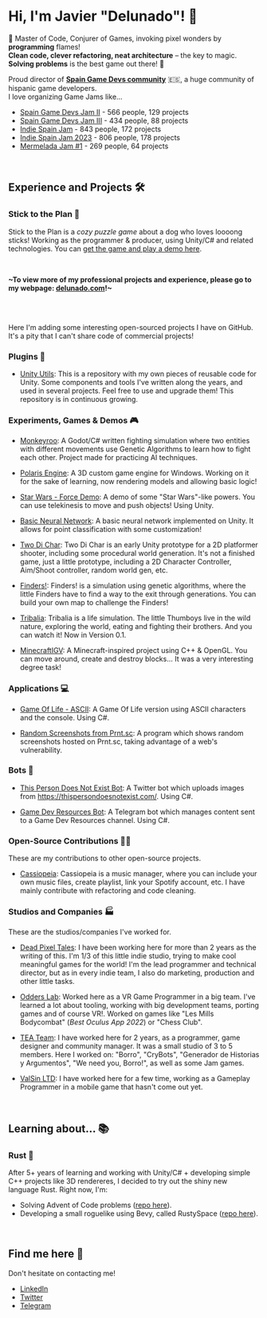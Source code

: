 # Hi, I'm Javier "Delunado"! 👋

🧙 Master of Code, Conjurer of Games, invoking pixel wonders by **programming** flames! <br>
**Clean code, clever refactoring, neat architecture** – the key to magic. <br>
**Solving problems** is the best game out there! 🧙 <br>

Proud director of **[Spain Game Devs community](https://twitter.com/spaingamedevs)** 🇪🇸, a huge community of hispanic game developers.
<br> I love organizing Game Jams like...

- [Spain Game Devs Jam II](https://itch.io/jam/spain-game-devs-jam-ii) - 566 people, 129 projects
- [Spain Game Devs Jam III](https://itch.io/jam/spain-game-devs-jam-iii) - 434 people, 88 projects
- [Indie Spain Jam](https://itch.io/jam/indie-spain-jam) - 843 people, 172 projects
- [Indie Spain Jam 2023](https://itch.io/jam/indie-spain-jam-23) - 806 people, 178 projects
- [Mermelada Jam #1](https://itch.io/jam/mermelada-jam) - 269 people, 64 projects

<br>

## Experience and Projects 🛠️

### Stick to the Plan 🐶

Stick to the Plan is a _cozy puzzle game_ about a dog who loves loooong sticks! Working as the programmer & producer, using Unity/C# and related technologies. You can [get the game and play a demo here](https://store.steampowered.com/app/2334280/Stick_to_the_Plan/).

<br>

**\~To view more of my professional projects and experience, please go to my webpage: [delunado.com](https://delunado.com)!\~**

<br> <br>

Here I'm adding some interesting open-sourced projects I have on GitHub. It's a pity that I can't share code of commercial projects!

### Plugins 🔌

- [Unity Utils](https://github.com/Delunado/Unity-Utils): This is a repository with my own pieces of reusable code for Unity. Some components and tools I've written along the years, and used in several projects. Feel free to use and upgrade them! This repository is in continuous growing.

### Experiments, Games & Demos 🎮

- [Monkeyroo](https://github.com/Delunado/Evolutionary-Fighting): A Godot/C# written fighting simulation where two entities with different movements use Genetic Algorithms to learn how to fight each other. Project made for practicing AI techniques. 

- [Polaris Engine](https://github.com/Delunado/PolarisEngine): A 3D custom game engine for Windows. Working on it for the sake of learning, now rendering models and allowing basic logic! 

- [Star Wars - Force Demo](https://github.com/Delunado/Star-Wars-Force-Demo): A demo of some "Star Wars"-like powers. You can use telekinesis to move and push objects! Using Unity.

- [Basic Neural Network](https://github.com/Delunado/NeuralNetworkBasics): A basic neural network implemented on Unity. It allows for point classification with some customization!

- [Two Di Char](https://github.com/Delunado/TwoDiChar): Two Di Char is an early Unity prototype for a 2D platformer shooter, including some procedural world generation. It's not a finished game, just a little prototype, including a 2D Character Controller, Aim/Shoot controller, random world gen, etc.

- [Finders!](https://github.com/Delunado/Finders): Finders! is a simulation using genetic algorithms, where the little Finders have to find a way to the exit through generations. You can build your own map to challenge the Finders!

- [Tribalia](https://delunado.itch.io/tribalia): Tribalia is a life simulation. The little Thumboys live in the wild nature, exploring the world, eating and fighting their brothers. And you can watch it! Now in Version 0.1.

- [MinecraftIGV](https://github.com/Delunado/MinecraftIGV): A Minecraft-inspired project using C++ & OpenGL. You can move around, create and destroy blocks... It was a very interesting degree task!

### Applications 💻

- [Game Of Life - ASCII](https://github.com/Delunado/GameOfLifeAscii): A Game Of Life version using ASCII characters and the console. Using C#.

- [Random Screenshots from Prnt.sc](https://github.com/Delunado/RandomScreenshotPrnt): A program which shows random screenshots hosted on Prnt.sc, taking advantage of a web's vulnerability.

### Bots 🤖

- [This Person Does Not Exist Bot](https://github.com/Delunado/ThisPersonDoesNotExistBot): A Twitter bot which uploads images from https://thispersondoesnotexist.com/. Using C#.

- [Game Dev Resources Bot](https://github.com/Delunado/GameDevResourcesBot): A Telegram bot which manages content sent to a Game Dev Resources channel. Using C#.

### Open-Source Contributions 👨‍💻

These are my contributions to other open-source projects.

- [Cassiopeia](https://github.com/Delunado/cassiopeia): Cassiopeia is a music manager, where you can include your own music files, create playlist, link your Spotify account, etc. I have mainly contribute with refactoring and code cleaning.

### Studios and Companies 🏭

These are the studios/companies I've worked for.

- [Dead Pixel Tales](https://www.deadpixeltales.com/): I have been working here for more than 2 years as the writing of this. I'm 1/3 of this little indie studio, trying to make cool meaningful games for the world! I'm the lead programmer and technical director, but as in every indie team, I also do marketing, production and other little tasks.

- [Odders Lab](http://odderslab.com/): Worked here as a VR Game Programmer in a big team. I've learned a lot about tooling, working with big development teams, porting games and of course VR!. Worked on games like "Les Mills Bodycombat" (*Best Oculus App 2022*) or "Chess Club".

- [TEA Team](https://www.teateamgames.com/): I have worked here for 2 years, as a programmer, game designer and community manager. It was a small studio of 3 to 5 members. Here I worked on: "Borro", "CryBots", "Generador de Historias y Argumentos", "We need you, Borro!", as well as some Jam games.

- [ValSin LTD](https://valsin.co.uk/): I have worked here for a few time, working as a Gameplay Programmer in a mobile game that hasn't come out yet.

<br>

## Learning about... 📚

### Rust 🦀

After 5+ years of learning and working with Unity/C# + developing simple C++ projects like 3D rendereres, I decided to try out the shiny new language Rust. Right now, I'm:

- Solving Advent of Code problems ([repo here](https://github.com/Delunado/Advent-Of-Code-22-Rust.git)).
- Developing a small roguelike using Bevy, called RustySpace ([repo here](https://github.com/Delunado/Rustyspace)).

<br>

## Find me here 📨

Don't hesitate on contacting me!

- [LinkedIn](https://www.linkedin.com/in/javi-camacho/)
- [Twitter](https://twitter.com/Delunad0)
- [Telegram](https://t.me/Delunado)
